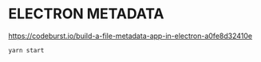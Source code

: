 # ELECTRON METADATA

https://codeburst.io/build-a-file-metadata-app-in-electron-a0fe8d32410e

```
yarn start
```

